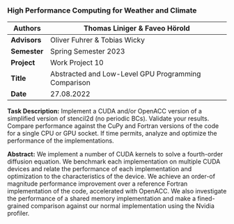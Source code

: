 ### High Performance Computing for Weather and Climate

| Authors | Thomas Liniger & Faveo Hörold |
| --- | --- |
| **Advisors** | Oliver Fuhrer & Tobias Wicky |
| **Semester** | Spring Semester 2023 |
| **Project** | Work Project 10 |
| **Title** | Abstracted and Low-Level GPU Programming Comparison |
| **Date** | 27.08.2022 |

**Task Description:** Implement a CUDA and/or OpenACC version of a simplified version of stencil2d (no periodic BCs). Validate your results. Compare performance against the CuPy and Fortran versions of the code for a single CPU or GPU socket. If time permits, analyze and optimize the performance of the implementations.

**Abstract:** We implement a number of CUDA kernels to solve a fourth-order diffusion equation. We benchmark each implementation on multiple CUDA devices and relate the performance of each implementation and optimization to the characteristics of the device. We achieve an order-of magnitude performance improvement over a reference Fortran implementation of the code, accelerated with OpenACC. We also investigate the performance of a shared memory implementation and make a fined-grained comparison against our normal implementation using the Nvidia profiler.
